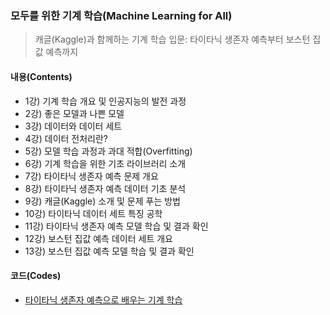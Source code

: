 ### 모두를 위한 기계 학습(Machine Learning for All)

> 캐글(Kaggle)과 함께하는 기계 학습 입문: 타이타닉 생존자 예측부터 보스턴 집값 예측까지

#### 내용(Contents)

* 1강) 기계 학습 개요 및 인공지능의 발전 과정
* 2강) 좋은 모델과 나쁜 모델
* 3강) 데이터와 데이터 세트
* 4강) 데이터 전처리란?
* 5강) 모델 학습 과정과 과대 적합(Overfitting)
* 6강) 기계 학습을 위한 기초 라이브러리 소개
* 7강) 타이타닉 생존자 예측 문제 개요
* 8강) 타이타닉 생존자 예측 데이터 기초 분석
* 9강) 캐글(Kaggle) 소개 및 문제 푸는 방법
* 10강) 타이타닉 데이터 세트 특징 공학
* 11강) 타이타닉 생존자 예측 모델 학습 및 결과 확인
* 12강) 보스턴 집값 예측 데이터 세트 개요
* 13강) 보스턴 집값 예측 모델 학습 및 결과 확인

#### 코드(Codes)

* [타이타닉 생존자 예측으로 배우는 기계 학습](./codes/introduction_to_machine_learning_titanic.ipynb)
